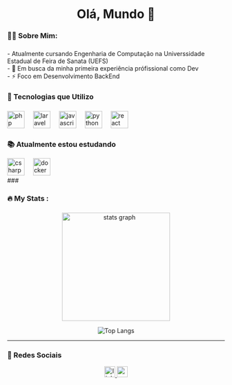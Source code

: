 
<h1 align="center">Olá, Mundo  👋</h1>

###

<h3 align="left">👩‍💻  Sobre Mim:</h3>

###

<p align="left">- Atualmente cursando Engenharia de Computação na Universsidade Estadual de Feira de Sanata (UEFS) <br>- 🔭 Em busca da minha primeira experiência prófissional como Dev <br>- ⚡ Foco em Desenvolvimento BackEnd</p>

###

<h3 align="left">🚀 Tecnologias que Utilizo</h3>

###

<div align="left">

  <img src="https://cdn.jsdelivr.net/gh/devicons/devicon/icons/php/php-original.svg" height="40" alt="php logo"  />
  <img width="12" />
  <img src="https://cdn.jsdelivr.net/gh/devicons/devicon/icons/laravel/laravel-original.svg" height="40" alt="laravel logo"  />
   <img width="12" />
  <img src="https://cdn.jsdelivr.net/gh/devicons/devicon/icons/javascript/javascript-original.svg" height="40" alt="javascript logo"  />
  <img width="12" />
  <img src="https://cdn.jsdelivr.net/gh/devicons/devicon/icons/python/python-original.svg" height="40" alt="python logo"  />
  <img width="12" />
  <img src="https://cdn.jsdelivr.net/gh/devicons/devicon/icons/react/react-original.svg" height="40" alt="react logo"  />
  
</div>

###

###

<h3 align="left"> 📚 Atualmente estou estudando</h3>

<div align="left">
  <img src="https://cdn.jsdelivr.net/gh/devicons/devicon/icons/csharp/csharp-original.svg" height="40" alt="csharp logo"  />
   <img width="12" />
   <img src="https://cdn.jsdelivr.net/gh/devicons/devicon/icons/docker/docker-plain-wordmark.svg" height="40" alt="docker logo"  />
  <img width="12" />
</div>
###
<h3 align="left">🔥   My Stats :</h3>

###

<div align="center">
  <img src="https://github-readme-stats.vercel.app/api?username=tamillycosta&hide_title=false&hide_rank=false&show_icons=true&include_all_commits=true&count_private=true&disable_animations=false&theme=dracula&locale=en&hide_border=false&order=1" height="250" alt="stats graph"  />


![Top Langs](https://github-readme-stats.vercel.app/api/top-langs/?username=tamillycosta&layout=compact&hide=html,css,hack&theme=dracula)


---
</div>




### 📱 Redes Sociais

<div align="center">
  <a href="https://www.linkedin.com/in/tamilly-cerqueira-087972325/" target="_blank">
    <img src="https://img.shields.io/static/v1?message=LinkedIn&logo=linkedin&label=&color=0077B5&logoColor=white&labelColor=&style=for-the-badge" height="25" alt="linkedin logo" />
  </a>

  
  <a href="tamillycosta899@gmail.com" target="_blank">
    <img src="https://img.shields.io/static/v1?message=Gmail&logo=gmail&label=&color=D14836&logoColor=white&labelColor=&style=for-the-badge" height="25" alt="gmail logo" />
  </a>
</div>


